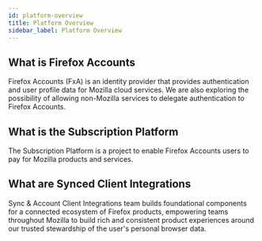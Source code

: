 ```yaml
---
id: platform-overview
title: Platform Overview
sidebar_label: Platform Overview
---
```


## What is Firefox Accounts

Firefox Accounts (FxA) is an identity provider that provides authentication and user profile data for Mozilla cloud services.  We are also exploring the possibility of allowing non-Mozilla services to delegate authentication to Firefox Accounts.

## What is the Subscription Platform

The Subscription Platform is a project to enable Firefox Accounts users to pay for Mozilla products and services.

## What are Synced Client Integrations

Sync & Account Client Integrations team builds foundational components for a connected ecosystem of Firefox products, empowering teams throughout Mozilla to build rich and consistent product experiences around our trusted stewardship of the user's personal browser data.
